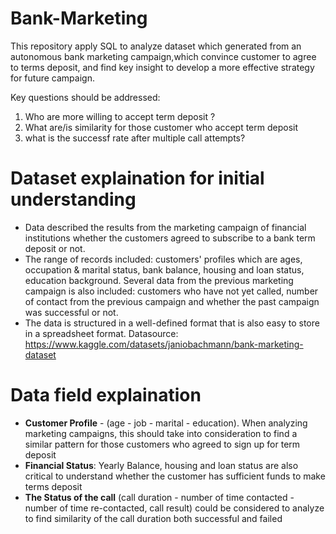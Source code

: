 # Bank-Marketing 
This repository apply SQL to analyze dataset which generated from an autonomous bank marketing campaign,which convince customer to agree to terms deposit, and find key insight to develop a more effective strategy for future campaign. 

Key questions should be addressed:
1. Who are more willing to accept term deposit ?
2. What are/is similarity for those customer who accept term deposit
3. what is the successf rate after multiple call attempts? 



# Dataset explaination for initial understanding
- Data described the results from the marketing campaign of financial institutions whether the customers agreed to subscribe to a bank term deposit or not.
- The range of records included: customers' profiles which are ages, occupation & marital status, bank balance, housing and loan status, education background. Several data from the previous marketing campaign is also included: customers who have not yet called, number of contact from the previous campaign and whether the past campaign was successful or not. 
- The data is structured in a well-defined format that is also easy to store in a spreadsheet format.
Datasource: https://www.kaggle.com/datasets/janiobachmann/bank-marketing-dataset

# Data field explaination 
-  **Customer Profile** - (age - job - marital - education). When analyzing marketing campaigns, this should take into consideration to find a similar pattern for those customers who agreed to sign up for term deposit
- **Financial Status**: Yearly Balance, housing and loan status are also critical to understand whether the customer has sufficient funds to make terms deposit
- **The Status of the call** (call duration - number of time contacted - number of time re-contacted, call result) could be considered to analyze to find similarity of the call duration both successful and failed  

# 
